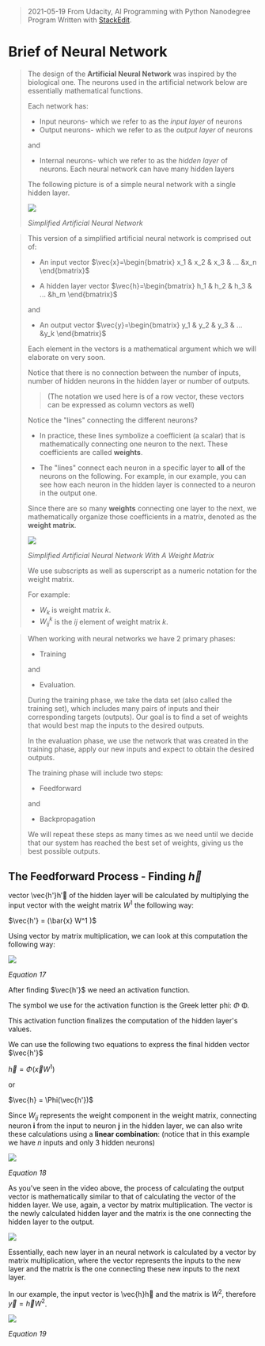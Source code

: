 ﻿> 2021-05-19
> From Udacity, AI Programming with Python Nanodegree Program
> Written with [StackEdit](https://stackedit.io/).

# Brief of Neural Network

> The design of the  **Artificial Neural Network**  was inspired by the biological one. The neurons used in the artificial network below are essentially mathematical functions.
> 
> Each network has:
> 
> -   Input neurons- which we refer to as the  _input layer_  of neurons
> -   Output neurons- which we refer to as the  _output layer_  of neurons
> 
> and
> 
> -   Internal neurons- which we refer to as the  _hidden layer_  of neurons. Each neural network can have many hidden layers
> 
> The following picture is of a simple neural network with a single hidden layer.
> 
> ![](https://video.udacity-data.com/topher/2018/January/5a7241d0_screen-shot-2018-01-31-at-2.22.49-pm/screen-shot-2018-01-31-at-2.22.49-pm.png)
> 
> _Simplified Artificial Neural Network_

> This version of a simplified artificial neural network is comprised out of:
> 
> -   An input vector  $\vec{x}=\begin{bmatrix} x_1 & x_2 & x_3 & ... &x_n \end{bmatrix}$
> 
> -   A hidden layer vector  $\vec{h}=\begin{bmatrix} h_1 & h_2 & h_3 & ... &h_m \end{bmatrix}$
> 
> and
> 
> -   An output vector  $\vec{y}=\begin{bmatrix} y_1 & y_2 & y_3 & ... &y_k \end{bmatrix}$
> 
> Each element in the vectors is a mathematical argument which we will elaborate on very soon.
> 
> Notice that there is no connection between the number of inputs, number of hidden neurons in the hidden layer or number of outputs.
> 
> > (The notation we used here is of a row vector, these vectors can be expressed as column vectors as well)
>
> Notice the "lines" connecting the different neurons?
> 
> -   In practice, these lines symbolize a coefficient (a scalar) that is mathematically connecting one neuron to the next. These coefficients are called  **weights**.
>     
> -   The "lines" connect each neuron in a specific layer to  **all**  of the neurons on the following. For example, in our example, you can see how each neuron in the hidden layer is connected to a neuron in the output one.
>     
> 
> Since there are so many  **weights**  connecting one layer to the next, we mathematically organize those coefficients in a matrix, denoted as the  **weight matrix**.
> 
> ![](https://video.udacity-data.com/topher/2018/January/5a7248c3_screen-shot-2018-01-31-at-2.52.19-pm/screen-shot-2018-01-31-at-2.52.19-pm.png)
> 
> _Simplified Artificial Neural Network With A Weight Matrix_
>
>
> We use subscripts as well as superscript as a numeric notation for the weight matrix.
>
> For example:
> 
> -   $W_k$​  is weight matrix  $k$.
> -   $W_{ij}^k$  is the $ij$ element of weight matrix  $k$.

> When working with neural networks we have 2 primary phases:
> 
> -   Training
> 
> and
> 
> -   Evaluation.
> 
> During the training phase, we take the data set (also called the training set), which includes many pairs of inputs and their corresponding targets (outputs). Our goal is to find a set of weights that would best map the inputs to the desired outputs.
> 
> In the evaluation phase, we use the network that was created in the training phase, apply our new inputs and expect to obtain the desired outputs.
> 
> The training phase will include two steps:
> 
> -   Feedforward
> 
> and
> 
> -   Backpropagation
> 
> We will repeat these steps as many times as we need until we decide that our system has reached the best set of weights, giving us the best possible outputs.

## The Feedforward Process - Finding  $\vec{h}$

vector  \vec{h'}h′⃗  of the hidden layer will be calculated by multiplying the input vector with the weight matrix  $W^{1}$  the following way:

$\vec{h'} = (\bar{x} W^1 )$

Using vector by matrix multiplication, we can look at this computation the following way:

![](https://video.udacity-data.com/topher/2018/February/5a725e7c_screen-shot-2018-01-31-at-4.25.16-pm/screen-shot-2018-01-31-at-4.25.16-pm.png)

_Equation 17_

After finding  $\vec{h'}$ we need an activation function.

The symbol we use for the activation function is the Greek letter phi:  $\Phi$ Φ.

This activation function finalizes the computation of the hidden layer's values.

We can use the following two equations to express the final hidden vector  $\vec{h'}$

$\vec{h} = \Phi(\vec{x} W^1 )$

or

$\vec{h} = \Phi(\vec{h'})$

Since  $W_{ij}$ represents the weight component in the weight matrix, connecting neuron  **i**  from the input to neuron  **j**  in the hidden layer, we can also write these calculations using a  **linear combination**: (notice that in this example we have  _n_  inputs and only 3 hidden neurons)

![](https://video.udacity-data.com/topher/2018/February/5a725f86_screen-shot-2018-01-31-at-4.29.38-pm/screen-shot-2018-01-31-at-4.29.38-pm.png)

_Equation 18_

As you've seen in the video above, the process of calculating the output vector is mathematically similar to that of calculating the vector of the hidden layer. We use, again, a vector by matrix multiplication. The vector is the newly calculated hidden layer and the matrix is the one connecting the hidden layer to the output.

![](https://video.udacity-data.com/topher/2018/February/5a8743de_screen-shot-2018-02-16-at-12.49.05-pm/screen-shot-2018-02-16-at-12.49.05-pm.png)

Essentially, each new layer in an neural network is calculated by a vector by matrix multiplication, where the vector represents the inputs to the new layer and the matrix is the one connecting these new inputs to the next layer.

In our example, the input vector is  \vec{h}h⃗  and the matrix is  $W^2$, therefore  $\vec{y}=\vec{h}W^2$.

![](https://video.udacity-data.com/topher/2018/February/5a874420_screen-shot-2018-02-16-at-12.50.25-pm/screen-shot-2018-02-16-at-12.50.25-pm.png)

_Equation 19_


